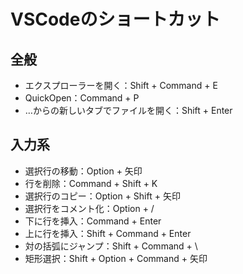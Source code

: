 # VSCodeのショートカット

## 全般
- エクスプローラーを開く：Shift + Command + E
- QuickOpen：Command + P
- …からの新しいタブでファイルを開く：Shift + Enter

## 入力系
- 選択行の移動：Option + 矢印
- 行を削除：Command + Shift + K
- 選択行のコピー：Option + Shift + 矢印
- 選択行をコメント化：Option + /
- 下に行を挿入：Command + Enter
- 上に行を挿入：Shift + Command + Enter
- 対の括弧にジャンプ：Shift + Command + \
- 矩形選択：Shift + Option + Command + 矢印